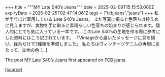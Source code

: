 +++
title = """MY Late S40’s Jeans"""
date = 2025-02-09T15:15:53.000Z
expiryDate = 2025-02-25T02:47:14.061Z
tags = ["tcbjeans","jeans"]
+++
私が半年ほど着用している Late S40’s Jeans。 まだ写真に撮ると色落ちは控えめに見えますが、実物を手に取ると素晴らしい色落ちの始まりが感じられます。個人的にとても気に入っている一本です。 このLate S40’sの生地を作る際に参考にした資料にはこう記されています。 「Vintageから届いたメッセージに耳を傾け、経糸だけで2種類を準備しました」 私たちはヴィンテージデニムの再現にあたって、生地の色 \[…\]

The post [MY Late S40’s Jeans](http://tcbjeans.com/2025/02/10/51140) first appeared on [TCB jeans](http://tcbjeans.com).

[[source]](http://tcbjeans.com/2025/02/10/51140)
